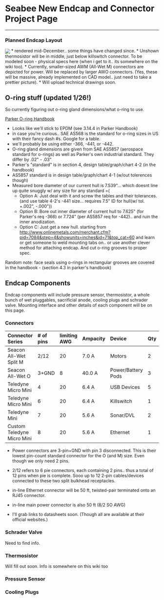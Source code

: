 # Seabee New Endcap and Connector Project Page #

---

### Planned Endcap Layout ###
<img src='http://i.imgur.com/2qSB5xx.jpg' align='center' />
  * rendered mid-December.. some things have changed since.
  * Unshown thermosistor will be in middle, just below killswitch connector.  To be modeled soon - physical specs here (when i get to it.. its somewhere on the wiki too).
  * Currently, smaller-sized AWM (All-Wet M) connectors are depicted for power.  Will be replaced by larger AWO connectors.  (Yes, these will be massive, already implemented on CAD model.. just need to take a prettier picture).
  * Will upload technical drawings soon.

## O-ring stuff (updated 1/26!) ##
So currently figuring out o-ring gland dimensions/what o-ring to use.

[Parker O-ring Handbook](http://www.parker.com/literature/ORD%205700%20Parker_O-Ring_Handbook.pdf)

  * Looks like we'll stick to EPDM (see 3.14.4 in Parker Handbook)
  * in case you're curious.. SAE AS568 is the standard for o-ring sizes in US with their fancy dash #s.  Google for a table.
  * we'll probably be using either -366, -441, or -442.
  * O-ring gland dimensions are given from SAE AS5857 (aerospace standard for o-rings) as well as Parker's own industrial standard.  They differ by .02" - .03"
  * Parker's "standard" is in section 4, design table/graph/chart 4-2 (in the handbook)
  * AS5857 standard is in design table/graph/chart 4-1 (w/out tolerences  though)
  * Measured bore diameter of our current hull is 7.539"... which doesnt line up quite snuggly w/ any size for any standard =(
    * Option A:  Just deal with it and screw the tables and their tolerances. (and use table 4-2's -441 size... requires 7.5" ID for hull(w/ tol. +.002", -.000"))
    * Option B:  Bore out inner diameter of current hull to 7.625" (for Parker's req -366) or 7.724" (per AS5857 req for -442).. and ruin the inner anodization.
    * Option C:  Just get a new hull. starting from http://www.onlinemetals.com/merchant.cfm?pid=7084&step=4&showunits=inches&id=71&top_cat=60  and learn or get someone to weld mounting tabs on.. or use another clever method for attaching endcap.  And cut o-ring grooves to proper spec.

Random note:  face seals using o-rings in rectangular grooves are covered in the handbook - (section 4.3 in parker's handbook)

## Endcap Components ##
Endcap components will include pressure sensor, thermosistor, a whole bunch of wet pluggables, sacrificial anode, cooling plugs and schrader valve.  Mounting interface and other details of each component will be on this page.

### Connectors ###
| **Connector Series**| **# of pins**| **limiting AWG**| **Ampacity**| **Device**| **Qty**| **Datasheet**|
|:--------------------|:-------------|:----------------|:------------|:----------|:-------|:-------------|
|Seacon All-Wet Split M|2/12          |20               |7.0 A        |Motors     |2       |TBD           |
|Seacon All-Wet O     |3+GND         |8                |40.0 A       |Power/Battery Pods|3       |TBD           |
|Teledyne Micro Mini  |4             |20               |6.4 A        |USB Devices|5       |TBD           |
|Teledyne Micro Mini  |6             |20               |6.4 A        |Killswitch |1       |TBD           |
|Teledyne Mini        |7             |20               |5.6 A        |Sonar/DVL  |2       |TBD           |
|Custom Teledyne Micro Mini|8             |20               |5.6 A        |Ethernet   |1       |TBD           |

  * Power connectors are 3-pin+GND with pin 3 disconnected.  This is their lowest pin-count standard connector for the O (and M) size.  Even though we only need 2 pins.

  * 2/12 refers to 6 pie connectors, each containing 2 pins.. thus a total of 12 pins when pie is complete.  Sooo up to 12 2-pin cables/devices connected to these two split bulkhead receptacles.

  * in-line Ethernet connector will be 50 ft, twisted-pair terminated onto an RJ45 connector.

  * in-line main power connector is also 50 ft (8/2 SO AWG)

  * I'll grab links to datasheets soon.  (Though all are available at their official websites.)

### Schrader Valve ###
Need to find info.

### Thermosistor ###
Will fill out soon.  Info is somewhere on this wiki too

### Pressure Sensor ###

### Cooling Plugs ###